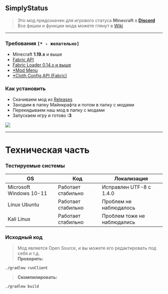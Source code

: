 ## SimplyStatus
> Это мод предозначен для игрового статуса **Minecraft** в **[Discord](https://discord.com/company)** <br>
> Все фишки и функции мода можете глянут в [Wiki](https://github.com/not-simply-kel/SimplyStatus-fabric/wiki)

<hr>

### Требования `[* - желательно]`
* Minecraft **1.19.x** и выше
* [Fabric API](https://www.curseforge.com/minecraft/mc-mods/fabric-api)
* [Fabric Loader 0.14.x и выше](https://fabricmc.net/use)
* [*Mod Menu](https://www.curseforge.com/minecraft/mc-mods/modmenu)
* [*Cloth Config API (Fabric)](https://www.curseforge.com/minecraft/mc-mods/cloth-config)
### Как установить
* Скачиваем мод из [Releases](https://github.com/not-simply-kel/SimplyStatus-fabric/releases 'GitHub мода')
* Заходим в папку Майнкрафта и потом в папку с модами
* Перекидываем наш мод в папку с модами
* Запускаем игру и готово **:3**

<a href="https://modrinth.com/mod/simplystatus"><image src="https://raw.githubusercontent.com/modrinth/art/main/Branding/Badge/badge-dark.svg"></image><a>

<hr>

# Техническая часть
### Тестируемые системы
OS | Код | Локализация
--- | --- | ---
Microsoft Windows 10-11 | Работает стабильно | Исправлен UTF-8 с 1.4.0
Linux Ubuntu | Работает стабильно | Проблем не наблюдалось
Kali Linux | Работает стабильно | Проблем тоже не наблюдались
### Исходный код
> Мод является Open Source, и вы можете его редактировать под себя и т.д. <br>
> **Проверить:**
```
./gradlew runClient
```
> **Скомпилировать:**
```
./gradlew build
```
